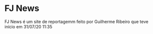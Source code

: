 # FJ News

FJ News é um site de reportagemm feito por Guilherme Ribeiro que teve início em 31/07/20 11:35